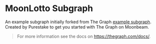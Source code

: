 # MoonLotto Subgraph

An example subgraph initially forked from The Graph [example subgraph](https://github.com/graphprotocol/example-subgraph). Created by Purestake to get you started with The Graph on Moonbeam. 

> For more information see the docs on https://thegraph.com/docs/.
